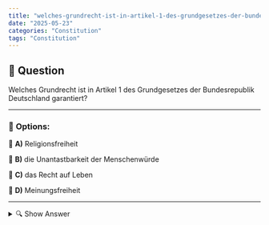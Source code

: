 ```yaml
---
title: "welches-grundrecht-ist-in-artikel-1-des-grundgesetzes-der-bundesrepublik-deutschland-garantiert"
date: "2025-05-23"
categories: "Constitution"
tags: "Constitution"
---
```


## 📌 **Question**

Welches Grundrecht ist in Artikel 1 des Grundgesetzes der Bundesrepublik Deutschland garantiert?



---

### 📝 **Options:**

🔘 **A)** Religionsfreiheit

🔘 **B)** die Unantastbarkeit der Menschenwürde

🔘 **C)** das Recht auf Leben

🔘 **D)** Meinungsfreiheit

---

<details>
  <summary>🔍 Show Answer</summary>

  <p>
💡  <b>Correct Answer:</b>  b
  </p>
  <p>
    📖<b>Explanation:</b>
    Das Grundgesetz der Bundesrepublik Deutschland legt die wichtigsten Rechte und Freiheiten der Bürger fest. Artikel 1 des Grundgesetzes steht im Mittelpunkt dieser Diskussion, da er die Grundlage für die anderen Grundrechte bildet und als essenziell für die deutsche Verfassung betrachtet wird. Dieser Artikel behandelt die fundamentalen Prinzipien des Schutzes der Menschenwürde und dient oft als Maßstab für die Bewertung anderer gesetzlicher Bestimmungen. Die richtige Antwort auf die Frage ist entscheidend für das Verständnis der Verfassung und ihrer grundlegenden Wertvorstellungen.
  </p>
</details>
